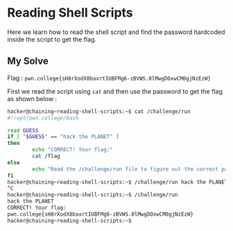 # Reading Shell Scripts

Here we learn how to read the shell script and find the password hardcoded inside the script to get the flag.

## My Solve

Flag : `pwn.college{sH8rXodX8baxrtIUBFMg6-zBVWS.0lMwgDOxwCM0gjNzEzW}`

First we read the script using `cat` and then use the password to get the flag as shown below : 

```bash
hacker@chaining~reading-shell-scripts:~$ cat /challenge/run 
#!/opt/pwn.college/bash

read GUESS
if [ "$GUESS" == "hack the PLANET" ]
then
        echo "CORRECT! Your flag:"
        cat /flag
else
        echo "Read the /challenge/run file to figure out the correct password!"
fi
hacker@chaining~reading-shell-scripts:~$ /challenge/run hack the PLANET
^C
hacker@chaining~reading-shell-scripts:~$ /challenge/run
hack the PLANET
CORRECT! Your flag:
pwn.college{sH8rXodX8baxrtIUBFMg6-zBVWS.0lMwgDOxwCM0gjNzEzW}
hacker@chaining~reading-shell-scripts:~$ 
```
